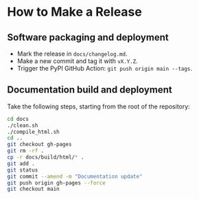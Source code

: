 # How to Make a Release

## Software packaging and deployment

- Mark the release in `docs/changelog.md`.
- Make a new commit and tag it with `vX.Y.Z`.
- Trigger the PyPI GitHub Action: `git push origin main --tags`.

## Documentation build and deployment

Take the following steps, starting from the root of the repository:

```bash
cd docs
./clean.sh
./compile_html.sh
cd ..
git checkout gh-pages
git rm -rf .
cp -r docs/build/html/* .
git add .
git status
git commit --amend -m "Documentation update"
git push origin gh-pages --force
git checkout main
```
